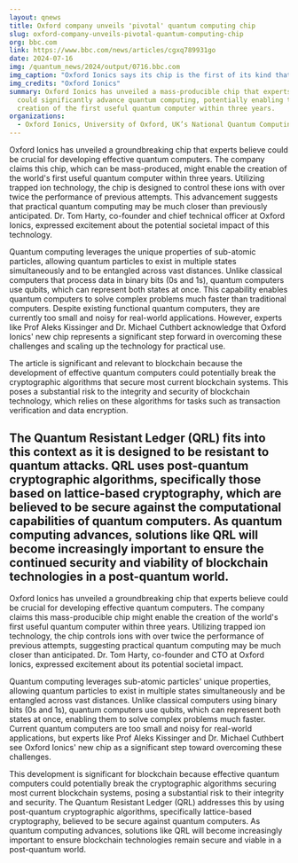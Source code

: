 ```yaml
---
layout: qnews
title: Oxford company unveils 'pivotal' quantum computing chip
slug: oxford-company-unveils-pivotal-quantum-computing-chip
org: bbc.com
link: https://www.bbc.com/news/articles/cgxq789931go
date: 2024-07-16
img: /quantum_news/2024/output/0716.bbc.com
img_caption: "Oxford Ionics says its chip is the first of its kind that could be mass-produced"
img_credits: "Oxford Ionics"
summary: Oxford Ionics has unveiled a mass-producible chip that experts believe
  could significantly advance quantum computing, potentially enabling the
  creation of the first useful quantum computer within three years.
organizations:
  - Oxford Ionics, University of Oxford, UK’s National Quantum Computing Centre.
---
```


Oxford Ionics has unveiled a groundbreaking chip that experts believe could be crucial for developing effective quantum computers. The company claims this chip, which can be mass-produced, might enable the creation of the world's first useful quantum computer within three years. Utilizing trapped ion technology, the chip is designed to control these ions with over twice the performance of previous attempts. This advancement suggests that practical quantum computing may be much closer than previously anticipated. Dr. Tom Harty, co-founder and chief technical officer at Oxford Ionics, expressed excitement about the potential societal impact of this technology.

Quantum computing leverages the unique properties of sub-atomic particles, allowing quantum particles to exist in multiple states simultaneously and to be entangled across vast distances. Unlike classical computers that process data in binary bits (0s and 1s), quantum computers use qubits, which can represent both states at once. This capability enables quantum computers to solve complex problems much faster than traditional computers. Despite existing functional quantum computers, they are currently too small and noisy for real-world applications. However, experts like Prof Aleks Kissinger and Dr. Michael Cuthbert acknowledge that Oxford Ionics' new chip represents a significant step forward in overcoming these challenges and scaling up the technology for practical use.

The article is significant and relevant to blockchain because the development of effective quantum computers could potentially break the cryptographic algorithms that secure most current blockchain systems. This poses a substantial risk to the integrity and security of blockchain technology, which relies on these algorithms for tasks such as transaction verification and data encryption.

The Quantum Resistant Ledger (QRL) fits into this context as it is designed to be resistant to quantum attacks. QRL uses post-quantum cryptographic algorithms, specifically those based on lattice-based cryptography, which are believed to be secure against the computational capabilities of quantum computers. As quantum computing advances, solutions like QRL will become increasingly important to ensure the continued security and viability of blockchain technologies in a post-quantum world.
-
Oxford Ionics has unveiled a groundbreaking chip that experts believe could be crucial for developing effective quantum computers. The company claims this mass-producible chip might enable the creation of the world's first useful quantum computer within three years. Utilizing trapped ion technology, the chip controls ions with over twice the performance of previous attempts, suggesting practical quantum computing may be much closer than anticipated. Dr. Tom Harty, co-founder and CTO at Oxford Ionics, expressed excitement about its potential societal impact.

Quantum computing leverages sub-atomic particles' unique properties, allowing quantum particles to exist in multiple states simultaneously and be entangled across vast distances. Unlike classical computers using binary bits (0s and 1s), quantum computers use qubits, which can represent both states at once, enabling them to solve complex problems much faster. Current quantum computers are too small and noisy for real-world applications, but experts like Prof Aleks Kissinger and Dr. Michael Cuthbert see Oxford Ionics' new chip as a significant step toward overcoming these challenges.

This development is significant for blockchain because effective quantum computers could potentially break the cryptographic algorithms securing most current blockchain systems, posing a substantial risk to their integrity and security. The Quantum Resistant Ledger (QRL) addresses this by using post-quantum cryptographic algorithms, specifically lattice-based cryptography, believed to be secure against quantum computers. As quantum computing advances, solutions like QRL will become increasingly important to ensure blockchain technologies remain secure and viable in a post-quantum world.